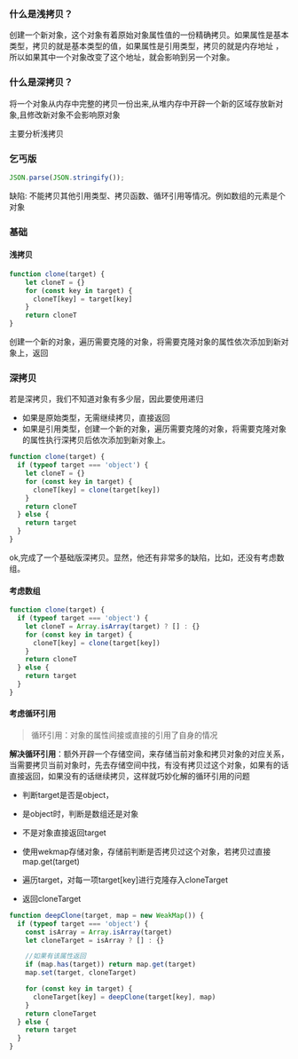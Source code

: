 ### 什么是浅拷贝？
创建一个新对象，这个对象有着原始对象属性值的一份精确拷贝。如果属性是基本类型，拷贝的就是基本类型的值，如果属性是引用类型，拷贝的就是内存地址 ，所以如果其中一个对象改变了这个地址，就会影响到另一个对象。
### 什么是深拷贝？
将一个对象从内存中完整的拷贝一份出来,从堆内存中开辟一个新的区域存放新对象,且修改新对象不会影响原对象

主要分析浅拷贝
### 乞丐版
```js
JSON.parse(JSON.stringify());
```
缺陷: 不能拷贝其他引用类型、拷贝函数、循环引用等情况。例如数组的元素是个对象
### 基础
#### 浅拷贝
```js
function clone(target) {
    let cloneT = {}
    for (const key in target) {
      cloneT[key] = target[key]
    }
    return cloneT
}
```
创建一个新的对象，遍历需要克隆的对象，将需要克隆对象的属性依次添加到新对象上，返回
### 深拷贝
若是深拷贝，我们不知道对象有多少层，因此要使用递归
- 如果是原始类型，无需继续拷贝，直接返回
- 如果是引用类型，创建一个新的对象，遍历需要克隆的对象，将需要克隆对象的属性执行深拷贝后依次添加到新对象上。
```js
function clone(target) {
  if (typeof target === 'object') {
    let cloneT = {}
    for (const key in target) {
      cloneT[key] = clone(target[key])
    }
    return cloneT
  } else {
    return target
  }
}
```
ok,完成了一个基础版深拷贝。显然，他还有非常多的缺陷，比如，还没有考虑数组。
#### 考虑数组
```js
function clone(target) {
  if (typeof target === 'object') {
    let cloneT = Array.isArray(target) ? [] : {}
    for (const key in target) {
      cloneT[key] = clone(target[key])
    }
    return cloneT
  } else {
    return target
  }
}
```
#### 考虑循环引用
> 循环引用：对象的属性间接或直接的引用了自身的情况

**解决循环引用**：额外开辟一个存储空间，来存储当前对象和拷贝对象的对应关系，当需要拷贝当前对象时，先去存储空间中找，有没有拷贝过这个对象，如果有的话直接返回，如果没有的话继续拷贝，这样就巧妙化解的循环引用的问题

- 判断target是否是object，
- 是object时，判断是数组还是对象
- 不是对象直接返回target

- 使用wekmap存储对象，存储前判断是否拷贝过这个对象，若拷贝过直接map.get(target)
- 遍历target，对每一项target[key]进行克隆存入cloneTarget
- 返回cloneTarget

```js
function deepClone(target, map = new WeakMap()) {
  if (typeof target === 'object') {
    const isArray = Array.isArray(target)
    let cloneTarget = isArray ? [] : {}

    //如果有该属性返回
    if (map.has(target)) return map.get(target)
    map.set(target, cloneTarget)

    for (const key in target) {
      cloneTarget[key] = deepClone(target[key], map)
    }
    return cloneTarget
  } else {
    return target
  }
}
```

